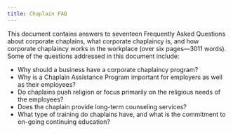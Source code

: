 ```yaml
---
title: Chaplain FAQ
---
```

This document contains answers to seventeen Frequently Asked Questions about corporate chaplains, what corporate chaplaincy is, and how corporate chaplaincy works in the workplace (over six pages—3011 words). Some of the questions addressed in this document include:

*   Why should a business have a corporate chaplaincy program?
*   Why is a Chaplain Assistance Program important for employers as well as their employees?
*   Do chaplains push religion or focus primarily on the religious needs of the employees?
*   Does the chaplain provide long-term counseling services?
*   What type of training do chaplains have, and what is the commitment to on-going continuing education?
